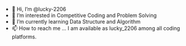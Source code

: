 - 👋 Hi, I’m @lucky-2206
- 👀 I’m interested in Competitive Coding and Problem Solving
- 🌱 I’m currently learning Data Structure and Algorithm
- 📫 How to reach me ... I am available as lucky_2206 among all coding platforms.

<!---
lucky-2206/lucky-2206 is a ✨ special ✨ repository because its `README.md` (this file) appears on your GitHub profile.
You can click the Preview link to take a look at your changes.
--->
